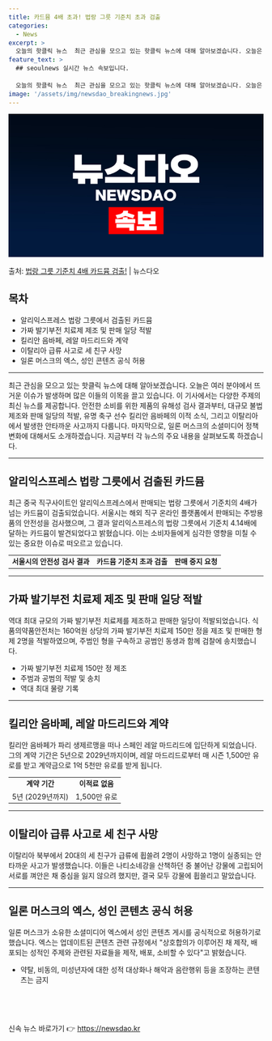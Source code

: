 ```yaml
---
title: 카드뮴 4배 초과! 법랑 그릇 기준치 초과 검출
categories:
  - News
excerpt: >
  오늘의 핫클릭 뉴스  최근 관심을 모으고 있는 핫클릭 뉴스에 대해 알아보겠습니다. 오늘은 여러 분야에서 뜨거…
feature_text: >
  ## seoulnews 실시간 뉴스 속보입니다.

  오늘의 핫클릭 뉴스  최근 관심을 모으고 있는 핫클릭 뉴스에 대해 알아보겠습니다. 오늘은 여러 분야에서 뜨거…
image: '/assets/img/newsdao_breakingnews.jpg'
---
```


![뉴스다오 속보](/assets/img/newsdao_breakingnews.jpg)

<p>출처: <a href="https://newsdao.kr/4061" rel="dofollow">법랑 그릇 기준치 4배 카드뮴 검출!</a> | 뉴스다오</p>

<h2 data-ke-size="size26">목차</h2>
<ul>
	<li>알리익스프레스 법랑 그릇에서 검출된 카드뮴</li>
	<li>가짜 발기부전 치료제 제조 및 판매 일당 적발</li>
	<li>킬리안 음바페, 레알 마드리드와 계약</li>
	<li>이탈리아 급류 사고로 세 친구 사망</li>
	<li>일론 머스크의 엑스, 성인 콘텐츠 공식 허용</li>
</ul>
<hr>
<p data-ke-size="size16">최근 관심을 모으고 있는 핫클릭 뉴스에 대해 알아보겠습니다. 오늘은 여러 분야에서 뜨거운 이슈가 발생하며 많은 이들의 이목을 끌고 있습니다. 이 기사에서는 다양한 주제의 최신 뉴스를 제공합니다. 안전한 소비를 위한 제품의 유해성 검사 결과부터, 대규모 불법 제조와 판매 일당의 적발, 유명 축구 선수 킬리안 음바페의 이적 소식, 그리고 이탈리아에서 발생한 안타까운 사고까지 다룹니다. 마지막으로, 일론 머스크의 소셜미디어 정책 변화에 대해서도 소개하겠습니다. 지금부터 각 뉴스의 주요 내용을 살펴보도록 하겠습니다.</p>
<hr>
<h2 data-ke-size="size26">알리익스프레스 법랑 그릇에서 검출된 카드뮴</h2>
<p data-ke-size="size16">최근 중국 직구사이트인 알리익스프레스에서 판매되는 법랑 그릇에서 기준치의 4배가 넘는 카드뮴이 검출되었습니다. 서울시는 해외 직구 온라인 플랫폼에서 판매되는 주방용품의 안전성을 검사했으며, 그 결과 알리익스프레스의 법랑 그릇에서 기준치 4.14배에 달하는 카드뮴이 발견되었다고 밝혔습니다. 이는 소비자들에게 심각한 영향을 미칠 수 있는 중요한 이슈로 떠오르고 있습니다.</p>
<table>
	<tr>
		<td style="text-align: center; height: 17px;"><b>서울시의 안전성 검사 결과</b></td>
		<td style="text-align: center; height: 17px;"><b>카드뮴 기준치 초과 검출</b></td>
		<td style="text-align: center; height: 17px;"><b>판매 중지 요청</b></td>
	</tr>
</table>
<hr>
<h2 data-ke-size="size26">가짜 발기부전 치료제 제조 및 판매 일당 적발</h2>
<p data-ke-size="size16">역대 최대 규모의 가짜 발기부전 치료제를 제조하고 판매한 일당이 적발되었습니다. 식품의약품안전처는 160억원 상당의 가짜 발기부전 치료제 150만 정을 제조 및 판매한 형제 2명을 적발하였으며, 주범인 형을 구속하고 공범인 동생과 함께 검찰에 송치했습니다.</p>
<ul>
	<li>가짜 발기부전 치료제 150만 정 제조</li>
	<li>주범과 공범의 적발 및 송치</li>
	<li>역대 최대 물량 기록</li>
</ul>
<hr>
<h2 data-ke-size="size26">킬리안 음바페, 레알 마드리드와 계약</h2>
<p data-ke-size="size16">킬리안 음바페가 파리 생제르맹을 떠나 스페인 레알 마드리드에 입단하게 되었습니다. 그의 계약 기간은 5년으로 2029년까지이며, 레알 마드리드로부터 매 시즌 1,500만 유로를 받고 계약금으로 1억 5천만 유로를 받게 됩니다.</p>
<table>
	<tr>
		<td style="text-align: center; height: 17px;"><b>계약 기간</b></td>
		<td style="text-align: center; height: 17px;"><b>이적료 없음</b></td>
	</tr>
	<tr>
		<td style="text-align: center; height: 17px;">5년 (2029년까지)</td>
		<td style="text-align: center; height: 17px;">1,500만 유로</td>
	</tr>
</table>
<hr>
<h2 data-ke-size="size26">이탈리아 급류 사고로 세 친구 사망</h2>
<p data-ke-size="size16">이탈리아 북부에서 20대의 세 친구가 급류에 휩쓸려 2명이 사망하고 1명이 실종되는 안타까운 사고가 발생했습니다. 이들은 나티소네강을 산책하던 중 불어난 강물에 고립되어 서로를 껴안은 채 중심을 잃지 않으려 했지만, 결국 모두 강물에 휩쓸리고 말았습니다.</p>
<hr>
<h2 data-ke-size="size26">일론 머스크의 엑스, 성인 콘텐츠 공식 허용</h2>
<p data-ke-size="size16">일론 머스크가 소유한 소셜미디어 엑스에서 성인 콘텐츠 게시를 공식적으로 허용하기로 했습니다. 엑스는 업데이트된 콘텐츠 관련 규정에서 "상호합의가 이루어진 채 제작, 배포되는 성적인 주제와 관련된 자료들을 제작, 배포, 소비할 수 있다"고 밝혔습니다.</p>
<ul>
	<li>약탈, 비동의, 미성년자에 대한 성적 대상화나 해악과 음란행위 등을 조장하는 콘텐츠는 금지</li>
</ul>
<p data-ke-size="size16">&nbsp;</p>
<p data-ke-size="size16">&nbsp;</p> 

신속 뉴스 바로가기 👉 <a href="https://newsdao.kr" rel="dofollow">https://newsdao.kr</a>


